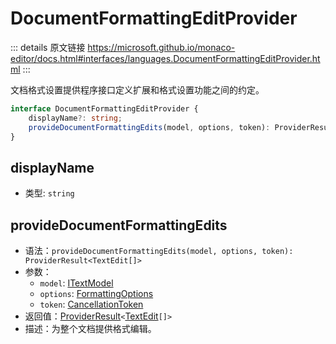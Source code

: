 # DocumentFormattingEditProvider
        
::: details 原文链接
https://microsoft.github.io/monaco-editor/docs.html#interfaces/languages.DocumentFormattingEditProvider.html
:::

文档格式设置提供程序接口定义扩展和格式设置功能之间的约定。

```ts
interface DocumentFormattingEditProvider {
    displayName?: string;
    provideDocumentFormattingEdits(model, options, token): ProviderResult<TextEdit[]>;
}
```

## displayName
- 类型: `string`

## provideDocumentFormattingEdits
- 语法：`provideDocumentFormattingEdits(model, options, token): ProviderResult<TextEdit[]>`
- 参数：
  - `model`: [ITextModel](/api/editor/ITextModel.md)
  - `options`: [FormattingOptions](/api/languages/FormattingOptions.md)
  - `token`: [CancellationToken](/api/CancellationToken.md)
- 返回值：[ProviderResult](/api/languages/ProviderResult.md)`<`[TextEdit](/api/languages/TextEdit.md)`[]>`
- 描述：为整个文档提供格式编辑。